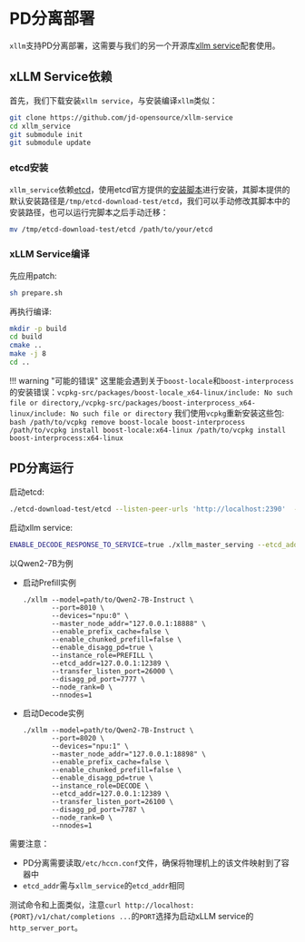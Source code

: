 # PD分离部署

`xllm`支持PD分离部署，这需要与我们的另一个开源库[xllm service](https://github.com/jd-opensource/xllm-service)配套使用。
## xLLM Service依赖
首先，我们下载安装`xllm service`，与安装编译`xllm`类似：
```bash
git clone https://github.com/jd-opensource/xllm-service
cd xllm_service
git submodule init
git submodule update
```
### etcd安装
`xllm_service`依赖[etcd](https://github.com/etcd-io/etcd)，使用etcd官方提供的[安装脚本](https://github.com/etcd-io/etcd/releases)进行安装，其脚本提供的默认安装路径是`/tmp/etcd-download-test/etcd`，我们可以手动修改其脚本中的安装路径，也可以运行完脚本之后手动迁移：
```bash
mv /tmp/etcd-download-test/etcd /path/to/your/etcd
```
### xLLM Service编译
先应用patch:
```bash
sh prepare.sh
```

再执行编译:
```bash
mkdir -p build
cd build
cmake ..
make -j 8
cd ..
```
!!! warning "可能的错误"
    这里能会遇到关于`boost-locale`和`boost-interprocess`的安装错误：`vcpkg-src/packages/boost-locale_x64-linux/include: No such     file or directory`,`/vcpkg-src/packages/boost-interprocess_x64-linux/include: No such file or directory`
    我们使用`vcpkg`重新安装这些包:
    ```bash
    /path/to/vcpkg remove boost-locale boost-interprocess
    /path/to/vcpkg install boost-locale:x64-linux
    /path/to/vcpkg install boost-interprocess:x64-linux
    ```
## PD分离运行
启动etcd:
```bash 
./etcd-download-test/etcd --listen-peer-urls 'http://localhost:2390'  --listen-client-urls 'http://localhost:2389' --advertise-client-urls  'http://localhost:2391'
```
启动xllm service:
```bash
ENABLE_DECODE_RESPONSE_TO_SERVICE=true ./xllm_master_serving --etcd_addr="127.0.0.1:12389" --http_server_port 28888 --rpc_server_port 28889 --tokenizer_path=/path/to/tokenizer_config_dir/
```

以Qwen2-7B为例

- 启动Prefill实例
    ``` shell linenums="1" hl_lines="3 9 10"
    ./xllm --model=path/to/Qwen2-7B-Instruct \
           --port=8010 \
           --devices="npu:0" \
           --master_node_addr="127.0.0.1:18888" \
           --enable_prefix_cache=false \
           --enable_chunked_prefill=false \
           --enable_disagg_pd=true \
           --instance_role=PREFILL \
           --etcd_addr=127.0.0.1:12389 \
           --transfer_listen_port=26000 \
           --disagg_pd_port=7777 \
           --node_rank=0 \
           --nnodes=1
    ```
- 启动Decode实例
    ``` shell linenums="1" hl_lines="3 9 10"
    ./xllm --model=path/to/Qwen2-7B-Instruct \
           --port=8020 \
           --devices="npu:1" \
           --master_node_addr="127.0.0.1:18898" \
           --enable_prefix_cache=false \
           --enable_chunked_prefill=false \
           --enable_disagg_pd=true \
           --instance_role=DECODE \
           --etcd_addr=127.0.0.1:12389 \
           --transfer_listen_port=26100 \
           --disagg_pd_port=7787 \
           --node_rank=0 \
           --nnodes=1
    ```
需要注意：

- PD分离需要读取`/etc/hccn.conf`文件，确保将物理机上的该文件映射到了容器中
- `etcd_addr`需与`xllm_service`的`etcd_addr`相同

测试命令和上面类似，注意`curl http://localhost:{PORT}/v1/chat/completions ...`的`PORT`选择为启动xLLM service的`http_server_port`。